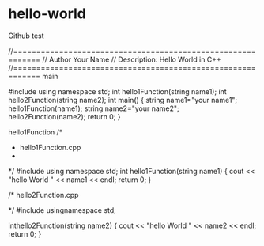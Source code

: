 # hello-world
Github test

//============================================================
// Author Your Name
// Description: Hello World in C++
//============================================================
main

#include <iostream>
using namespace std;
int hello1Function(string name1);
int hello2Function(string name2);
int main()
{
	string name1="your name1";
	hello1Function(name1);
	string name2="your name2";
	hello2Function(name2);
	return 0;
}

hello1Function
/*
 * hello1Function.cpp
 *
 */
#include <iostream>
using namespace std;
int hello1Function(string name1)
{
	cout << "hello World " << name1 << endl;
	return 0;
}

/* 
  hello2Function.cpp 
 
*/
#include <iostream>
  usingnamespace std;
  
  inthello2Function(string name2)
  {
    cout << "hello World " << name2 << endl;
    return 0;
  }